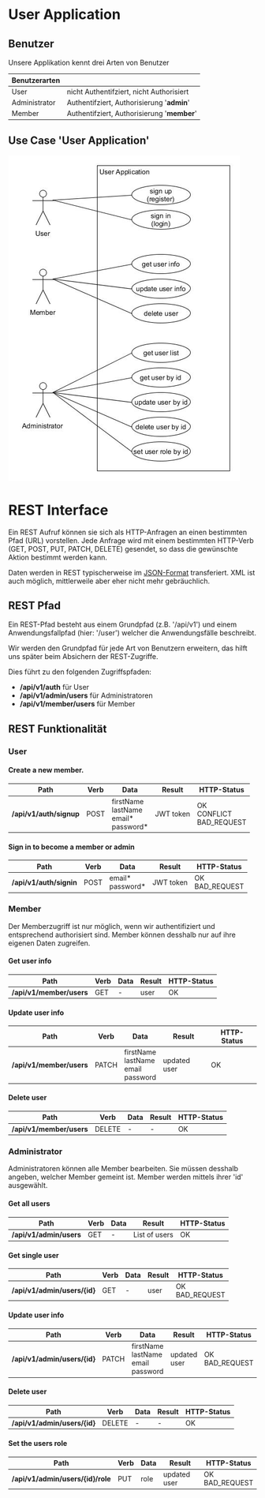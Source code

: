 # User Application

## Benutzer
Unsere Applikation kennt drei Arten von Benutzer 

| Benutzerarten||
|-|-|
| User | nicht Authentifziert, nicht Authorisiert | 
| Administrator | Authentifziert, Authorisierung '**admin**' |
| Member | Authentifziert, Authorisierung '**member**' |

## Use Case 'User Application'
![](./uml/picts/UseCaseUserApplication.jpg)

# REST Interface
Ein REST Aufruf können sie sich als HTTP-Anfragen an einen bestimmten Pfad (URL) vorstellen. Jede Anfrage wird mit einem bestimmten HTTP-Verb (GET, POST, PUT, PATCH, DELETE) gesendet, so dass die gewünschte Aktion bestimmt werden kann.

Daten werden in REST typischerweise im [JSON-Format](https://www.json.org/json-en.html) transferiert. XML ist auch möglich, mittlerweile aber eher nicht mehr gebräuchlich.

## REST Pfad
Ein REST-Pfad besteht aus einem Grundpfad (z.B. '/api/v1') und einem Anwendungsfallpfad (hier: '/user') welcher die Anwendungsfälle beschreibt.  

Wir werden den Grundpfad für jede Art von Benutzern erweitern, das hilft uns später beim Absichern der REST-Zugriffe.  

Dies führt zu den folgenden Zugriffspfaden:
- **/api/v1/auth** für User
- **/api/v1/admin/users** für Administratoren
- **/api/v1/member/users** für Member

## REST Funktionalität

### User

#### Create a new member.

|Path|Verb|Data|Result|HTTP-Status|
|----|----|----|------|-----|
| **/api/v1/auth/signup** | POST | firstName</br> lastName</br> email*</br> password* | JWT token | OK</br> CONFLICT</br> BAD_REQUEST |

#### Sign in to become a member or admin

|Path|Verb|Data|Result|HTTP-Status|
|----|----|----|------|-----|
| **/api/v1/auth/signin** | POST | email*</br> password* | JWT token | OK</br> BAD_REQUEST |


### Member
Der Memberzugriff ist nur möglich, wenn wir authentifiziert und entsprechend authorisiert sind. Member können desshalb nur auf ihre eigenen Daten zugreifen.

#### Get user info
|Path|Verb|Data|Result|HTTP-Status|
|----|----|----|------|-----|
| **/api/v1/member/users** | GET | - |  user | OK |

#### Update user info
|Path|Verb|Data|Result|HTTP-Status|
|----|----|----|------|-----|
| **/api/v1/member/users** | PATCH | firstName</br> lastName</br> email</br> password |  updated user | OK |

#### Delete user
|Path|Verb|Data|Result|HTTP-Status|
|----|----|----|------|-----|
| **/api/v1/member/users** | DELETE | - |  - | OK |

### Administrator
Administratoren können alle Member bearbeiten. Sie müssen desshalb angeben, welcher Member gemeint ist. Member werden mittels ihrer 'id' ausgewählt.

#### Get all users
|Path|Verb|Data|Result|HTTP-Status|
|----|----|----|------|-----|
| **/api/v1/admin/users** | GET | - | List of users | OK |

#### Get single user
|Path|Verb|Data|Result|HTTP-Status|
|----|----|----|------|-----|
| **/api/v1/admin/users/{id}** | GET | - | user | OK</br> BAD_REQUEST |

#### Update user info
|Path|Verb|Data|Result|HTTP-Status|
|----|----|----|------|-----|
| **/api/v1/admin/users/{id}** | PATCH | firstName</br> lastName</br> email</br> password |  updated user | OK</br> BAD_REQUEST |

#### Delete user
|Path|Verb|Data|Result|HTTP-Status|
|----|----|----|------|-----|
| **/api/v1/admin/users/{id}** | DELETE | - |  - | OK |

#### Set the users role
|Path|Verb|Data|Result|HTTP-Status|
|----|----|----|------|-----|
| **/api/v1/admin/users/{id}/role** | PUT | role |  updated user | OK</br> BAD_REQUEST |